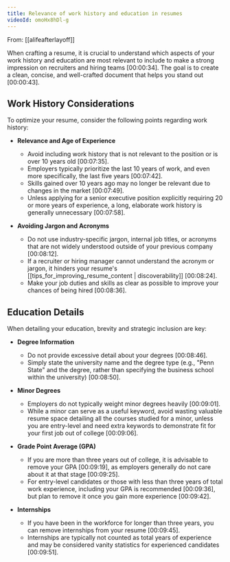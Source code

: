 ```yaml
---
title: Relevance of work history and education in resumes
videoId: omoHx8hDl-g
---
```


From: [[alifeafterlayoff]] <br/> 

When crafting a resume, it is crucial to understand which aspects of your work history and education are most relevant to include to make a strong impression on recruiters and hiring teams <a class="yt-timestamp" data-t="00:00:34">[00:00:34]</a>. The goal is to create a clean, concise, and well-crafted document that helps you stand out <a class="yt-timestamp" data-t="00:00:43">[00:00:43]</a>.

## Work History Considerations

To optimize your resume, consider the following points regarding work history:

*   **Relevance and Age of Experience**
    *   Avoid including work history that is not relevant to the position or is over 10 years old <a class="yt-timestamp" data-t="00:07:35">[00:07:35]</a>.
    *   Employers typically prioritize the last 10 years of work, and even more specifically, the last five years <a class="yt-timestamp" data-t="00:07:42">[00:07:42]</a>.
    *   Skills gained over 10 years ago may no longer be relevant due to changes in the market <a class="yt-timestamp" data-t="00:07:49">[00:07:49]</a>.
    *   Unless applying for a senior executive position explicitly requiring 20 or more years of experience, a long, elaborate work history is generally unnecessary <a class="yt-timestamp" data-t="00:07:58">[00:07:58]</a>.

*   **Avoiding Jargon and Acronyms**
    *   Do not use industry-specific jargon, internal job titles, or acronyms that are not widely understood outside of your previous company <a class="yt-timestamp" data-t="00:08:12">[00:08:12]</a>.
    *   If a recruiter or hiring manager cannot understand the acronym or jargon, it hinders your resume's [[tips_for_improving_resume_content | discoverability]] <a class="yt-timestamp" data-t="00:08:24">[00:08:24]</a>.
    *   Make your job duties and skills as clear as possible to improve your chances of being hired <a class="yt-timestamp" data-t="00:08:36">[00:08:36]</a>.

## Education Details

When detailing your education, brevity and strategic inclusion are key:

*   **Degree Information**
    *   Do not provide excessive detail about your degrees <a class="yt-timestamp" data-t="00:08:46">[00:08:46]</a>.
    *   Simply state the university name and the degree type (e.g., "Penn State" and the degree, rather than specifying the business school within the university) <a class="yt-timestamp" data-t="00:08:50">[00:08:50]</a>.

*   **Minor Degrees**
    *   Employers do not typically weight minor degrees heavily <a class="yt-timestamp" data-t="00:09:01">[00:09:01]</a>.
    *   While a minor can serve as a useful keyword, avoid wasting valuable resume space detailing all the courses studied for a minor, unless you are entry-level and need extra keywords to demonstrate fit for your first job out of college <a class="yt-timestamp" data-t="00:09:06">[00:09:06]</a>.

*   **Grade Point Average (GPA)**
    *   If you are more than three years out of college, it is advisable to remove your GPA <a class="yt-timestamp" data-t="00:09:19">[00:09:19]</a>, as employers generally do not care about it at that stage <a class="yt-timestamp" data-t="00:09:25">[00:09:25]</a>.
    *   For entry-level candidates or those with less than three years of total work experience, including your GPA is recommended <a class="yt-timestamp" data-t="00:09:36">[00:09:36]</a>, but plan to remove it once you gain more experience <a class="yt-timestamp" data-t="00:09:42">[00:09:42]</a>.

*   **Internships**
    *   If you have been in the workforce for longer than three years, you can remove internships from your resume <a class="yt-timestamp" data-t="00:09:45">[00:09:45]</a>.
    *   Internships are typically not counted as total years of experience and may be considered vanity statistics for experienced candidates <a class="yt-timestamp" data-t="00:09:51">[00:09:51]</a>.